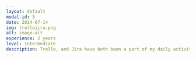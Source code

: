 ```yaml
---
layout: default
modal-id: 5
date: 2014-07-14
img: trellojira.png
alt: image-alt
experience: 2 years
level: Intermediate
description: Trello, and Jira have both been a part of my daily activities in all instances as a developer, it has helped me since way back when I was producing my Masters Thesis in the university. While scrum has been our agile methodology of choice for time driven projects, trello has been our choice for less time involved projects.
---
```

